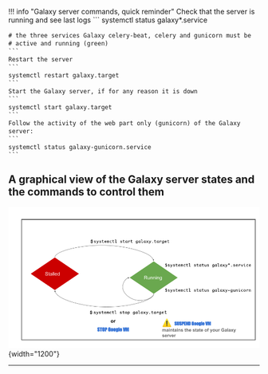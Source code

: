 !!! info "Galaxy server commands, quick reminder"
    Check that the server is running and see last logs
    ```
    systemctl status galaxy*.service
    
    # the three services Galaxy celery-beat, celery and gunicorn must be
    # active and running (green)
    ```
    Restart the server
    ```
    systemctl restart galaxy.target
    ```
    Start the Galaxy server, if for any reason it is down
    ```
    systemctl start galaxy.target
    ```
    Follow the activity of the web part only (gunicorn) of the Galaxy server:
    ```
    systemctl status galaxy-gunicorn.service
    ```

## A graphical view of the Galaxy server states and the commands to control them

![Galaxy server states](images/GalaxyStates-AG2022.png){width="1200"}

---